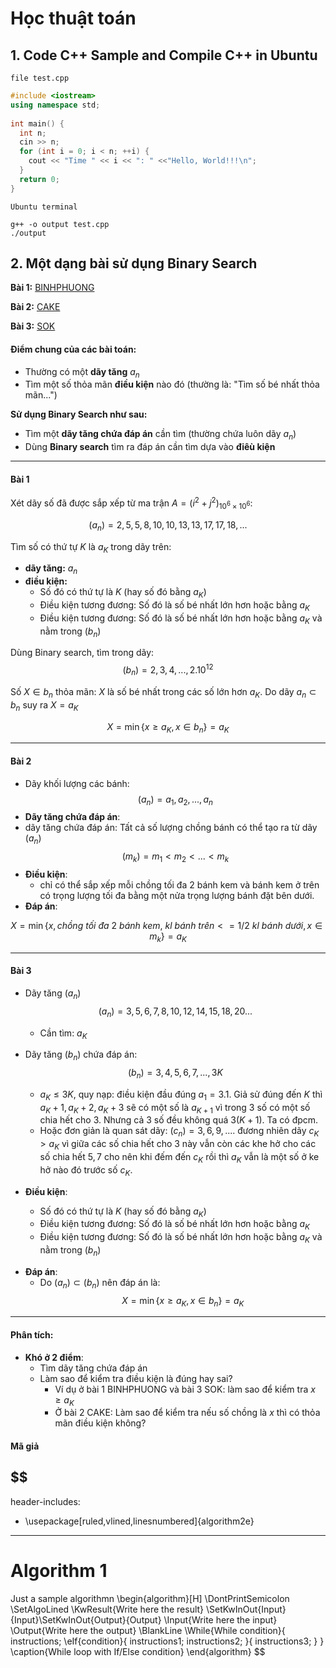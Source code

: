 # Học thuật toán

## 1. Code C++ Sample and Compile C++ in Ubuntu

```file test.cpp```

```C++
#include <iostream>
using namespace std;
 
int main() {
  int n;
  cin >> n;
  for (int i = 0; i < n; ++i) {
    cout << "Time " << i << ": " <<"Hello, World!!!\n";
  }
  return 0;
}
```

```Ubuntu terminal```
```console
g++ -o output test.cpp
./output
```

## 2. Một dạng bài sử dụng Binary Search
**Bài 1:** [BINHPHUONG](https://v2.bigocoder.com/courses/45/lectures/598/problems/1125?view=statement)

**Bài 2:** [CAKE](https://v2.bigocoder.com/courses/45/lectures/598/problems/1126?view=statement)

**Bài 3:** [SOK](https://v2.bigocoder.com/courses/45/lectures/598/problems/1127?view=statement)

#### Điểm chung của các bài toán:
  - Thường có một **dãy tăng** $a_n$
  - Tìm một số thỏa mãn **điều kiện** nào đó (thường là: "Tìm số bé nhất thỏa mãn...")

  **Sử dụng Binary Search như sau:**
  - Tìm một **dãy tăng chứa đáp án** cần tìm (thường chứa luôn dãy $a_n$)
  - Dùng **Binary search** tìm ra đáp án cần tìm dựa vào **điêù kiện**
---

#### Bài 1


Xét dãy số  đã được sắp xếp từ ma trận $A =(i^2 + j^2)_{10^6 \times 10^6}$:

$$(a_{n}) = {2, 5, 5, 8, 10, 10, 13, 13, 17, 17, 18,...}$$

Tìm số có thứ tự $K$ là $a_K$ trong dãy trên:

  - **dãy tăng:** $a_n$
  - **điều kiện:** 
    - Số đó có thứ tự là $K$ (hay số đó bằng $a_K$)
    - Điều kiện tương đương: Số đó là số bé nhất lớn hơn hoặc bằng $a_K$
    - Điều kiện tương đương: Số đó là số bé nhất lớn hơn hoặc bằng $a_K$ và nằm trong $(b_n)$



Dùng Binary search, tìm trong dãy: $$(b_n) = 2,3, 4,...,2.10^{12}$$

Số $X \in b_n$ thỏa mãn: $X$ là số bé nhất trong các số lớn hơn $a_K$. Do dãy $a_n \subset b_n$ suy ra $X = a_K$

$$ X = \min\{x \ge a_K, x \in b_n\} = a_K$$

---
#### Bài 2
- Dãy khối lượng các bánh:
  $$(a_n)=a_1, a_2,...,a_n$$
- **Dãy tăng chứa đáp án**:
- dãy tăng chứa đáp án: Tất cả số lượng chồng bánh có thể tạo ra từ dãy $(a_n)$
$$(m_k) =m_1< m_2 <... < m_k$$
- **Điều kiện**: 
  - chỉ có thể sắp xếp mỗi chồng tối đa 2 bánh kem và bánh kem ở trên có trọng lượng tối đa bằng một nửa trọng lượng bánh đặt bên dưới.
- **Đáp án**:

$$ X = \min\{x,chồng \ tối \ đa \ 2 \ bánh \ kem , \ kl \ bánh \ trên <=1/2 \ kl \ bánh \ dưới , x \in m_k\} = a_K$$

----
#### Bài 3
* Dãy tăng $(a_n)$
$$(a_n) = 3,5,6,7,8,10,12,14,15,18,20...$$
  - Cần tìm: $a_K$
* Dãy tăng $(b_n)$ chứa đáp án:
$$(b_n) = 3,4,5,6,7,...,3K$$

  - $a_K \le 3K$, quy nạp: điều kiện đầu đúng $a_1 = 3.1$. Giả sử đúng đến $K$ thì $a_K+1, a_K+2, a_K+3$ sẽ có một số là $a_{K+1}$ vì trong $3$ số có một số chia hết cho $3$. Nhưng cả $3$ số đều không quá $3(K+1)$. Ta có đpcm.
  - Hoặc đơn giản là quan sát dãy: $(c_n) = 3,6,9,....$ đương nhiên dãy $c_K > a_K$ vì giữa các số chia hết cho $3$ này vẫn còn các khe hở cho các số chia hết $5,7$ cho nên khi đếm đến $c_K$ rồi thì $a_K$ vẫn là một số ở ke hở nào đó trước số $c_K$.

* **Điều kiện**:
  - Số đó có thứ tự là $K$ (hay số đó bằng $a_K$)
  - Điều kiện tương đương: Số đó là số bé nhất lớn hơn hoặc bằng $a_K$
  - Điều kiện tương đương: Số đó là số bé nhất lớn hơn hoặc bằng $a_K$ và nằm trong $(b_n)$

- **Đáp án**:
  - Do $(a_n) \subset (b_n)$ nên đáp án là:
$$ X = \min\{x \ge a_K, x \in b_n\} = a_K$$
----
#### Phân tích:
  - **Khó ở 2 điểm**:
    - Tìm dãy tăng chứa đáp án
    - Làm sao để kiểm tra điều kiện là đúng hay sai?
      - Ví dụ ở bài 1 BINHPHUONG và bài 3 SOK: làm sao để kiểm tra $x \ge a_K$
      - Ở bài 2 CAKE: Làm sao để kiểm tra nếu số chồng là $x$ thì có thỏa mãn điều kiện không?
#### Mã giả

$$
---
header-includes:
  - \usepackage[ruled,vlined,linesnumbered]{algorithm2e}
---
# Algorithm 1
Just a sample algorithmn
\begin{algorithm}[H]
\DontPrintSemicolon
\SetAlgoLined
\KwResult{Write here the result}
\SetKwInOut{Input}{Input}\SetKwInOut{Output}{Output}
\Input{Write here the input}
\Output{Write here the output}
\BlankLine
\While{While condition}{
    instructions\;
    \eIf{condition}{
        instructions1\;
        instructions2\;
    }{
        instructions3\;
    }
}
\caption{While loop with If/Else condition}
\end{algorithm}
$$

















